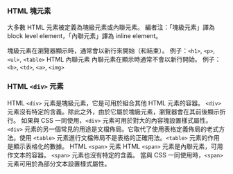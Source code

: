 ### HTML 塊元素
大多數 HTML 元素被定義為塊級元素或內聯元素。 編者注：「塊級元素」譯為 block level element，「內聯元素」譯為 inline element。 

塊級元素在瀏覽器顯示時，通常會以新行來開始（和結束）。 例子：`<h1>`, `<p>`, `<ul>`, `<table>` 
HTML 內聯元素 內聯元素在顯示時通常不會以新行開始。 例子：`<b>`, `<td>`, `<a>`, `<img>`

### HTML `<div>` 元素
HTML `<div>` 元素是塊級元素，它是可用於組合其他 HTML 元素的容器。 `<div>` 元素沒有特定的含義。除此之外，由於它屬於塊級元素，瀏覽器會在其前後顯示折行。 如果與 CSS 一同使用，`<div>` 元素可用於對大的內容塊設置樣式屬性。 `<div>` 元素的另一個常見的用途是文檔佈局。它取代了使用表格定義佈局的老式方法。使用 `<table>` 元素進行文檔佈局不是表格的正確用法。`<table>` 元素的作用是顯示表格化的數據。 HTML `<span>` 元素 HTML `<span>` 元素是內聯元素，可用作文本的容器。 `<span>` 元素也沒有特定的含義。 當與 CSS 一同使用時，`<span>` 元素可用於為部分文本設置樣式屬性。